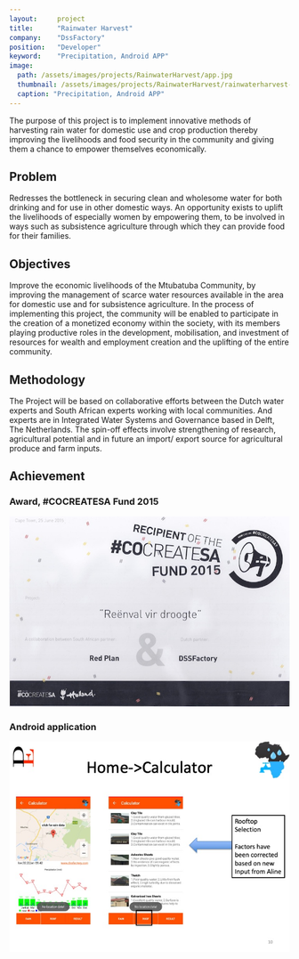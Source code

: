 ```yaml
---
layout:     project
title:      "Rainwater Harvest"
company:    "DssFactory"
position:   "Developer"
keyword:    "Precipitation, Android APP"
image: 
  path: /assets/images/projects/RainwaterHarvest/app.jpg
  thumbnail: /assets/images/projects/RainwaterHarvest/rainwaterharvest-400x200.jpg
  caption: "Precipitation, Android APP"
---
```


The purpose of this project is to implement innovative methods of harvesting rain water for domestic use and crop production thereby improving the livelihoods and food security in the community and giving them a chance to empower themselves economically.

## Problem

Redresses the bottleneck in securing clean and wholesome water for both drinking and for use in other domestic ways. An opportunity exists to uplift the livelihoods of especially women by empowering them, to be involved in ways such as subsistence agriculture through which they can provide food for their families.

## Objectives

Improve the economic livelihoods of the Mtubatuba Community, by improving the management of scarce water resources available in the area for domestic use and for subsistence agriculture. In the process of implementing this project, the community will be enabled to participate in the creation of a monetized economy within the society, with its members playing productive roles in the development, mobilisation, and   investment of resources for wealth and employment creation and the uplifting of the entire community. 

## Methodology

The Project will be based on collaborative efforts between the Dutch water experts and South African experts working with local communities. And experts are in Integrated Water Systems and Governance based in Delft, The Netherlands. The spin-off effects involve strengthening of research, agricultural potential and in future an import/ export source for agricultural produce and farm inputs. 

## Achievement

### Award, **#CO**CREATE**SA** **Fund 2015**

![](/assets/images/projects/RainwaterHarvest/COcreateSA.jpg)

### Android application

![](/assets/images/projects/RainwaterHarvest/app.jpg)
